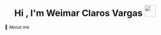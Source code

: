 <h1 align="center">Hi , I'm Weimar Claros Vargas <img src="https://media.giphy.com/media/hvRJCLFzcasrR4ia7z/giphy.gif" width="35"></h1>
<p>🍄 About me </p>

